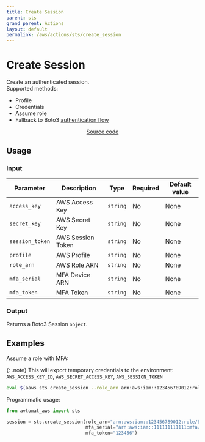 ```yaml
---
title: Create Session
parent: sts
grand_parent: Actions
layout: default
permalink: /aws/actions/sts/create_session
---
```


# Create Session

Create an authenticated session.<br/>
Supported methods:

- Profile
- Credentials
- Assume role
- Fallback to
  Boto3 [authentication flow](https://boto3.amazonaws.com/v1/documentation/api/latest/guide/credentials.html)

<p align="center">
   <a href="https://github.com/avtomat-hub/avtomat-aws/tree/main/avtomat_aws/sts/create_session.py">Source code</a>
</p>

## Usage

### Input

| Parameter       | Description          | Type     | Required | Default value   |
|-----------------|----------------------|----------|----------|-----------------|
| `access_key`    | AWS Access Key       | `string` | No       | None            |
| `secret_key`    | AWS Secret Key       | `string` | No       | None            |
| `session_token` | AWS Session Token    | `string` | No       | None            |
| `profile`       | AWS Profile          | `string` | No       | None            |
| `role_arn`      | AWS Role ARN         | `string` | No       | None            |
| `mfa_serial`    | MFA Device ARN       | `string` | No       | None            |
| `mfa_token`     | MFA Token            | `string` | No       | None            |

### Output

Returns a Boto3 Session `object`.

## Examples

Assume a role with MFA:<br/>

{: .note}
This will export temporary credentials to the environment: `AWS_ACCESS_KEY_ID`, `AWS_SECRET_ACCESS_KEY`, `AWS_SESSION_TOKEN`

```bash
eval $(aaws sts create_session --role_arn arn:aws:iam::123456789012:role/ExampleRole --mfa_serial arn:aws:iam::111111111111:mfa/Example --mfa_token 123456)
```

Programmatic usage:

```python
from avtomat_aws import sts

session = sts.create_session(role_arn="arn:aws:iam::123456789012:role/ExampleRole",
                             mfa_serial="arn:aws:iam::111111111111:mfa/Example",
                             mfa_token="123456")
```